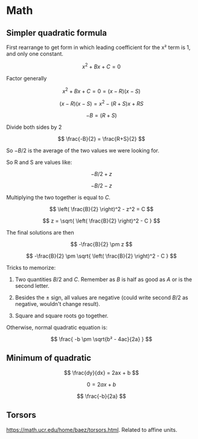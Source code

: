 # Math

## Simpler quadratic formula

First rearrange to get form in which leading coefficient for the x² term
is 1, and only one constant.

$$ x^2 + Bx + C = 0 $$

Factor generally

$$ x^2 + Bx + C = 0 = (x - R)(x - S) $$

$$ (x - R)(x - S) = x^2 - (R + S)x + RS $$

$$ -B = (R + S) $$

Divide both sides by 2

$$ \frac{-B}{2} = \frac{R+S}{2}  $$

So $-B/2$ is the average of the two values we were looking for.

So R and S are values like:

$$ -B / 2 + z $$

$$ -B / 2 - z $$

Multiplying the two together is equal to $C$.

$$ \left( \frac{B}{2} \right)^2 - z^2 = C $$

$$ z = \sqrt{ \left( \frac{B}{2} \right)^2  - C } $$

The final solutions are then

$$ -\frac{B}{2} \pm z  $$

$$ -\frac{B}{2} \pm  \sqrt{ \left( \frac{B}{2} \right)^2 - C  } $$

Tricks to memorize:

1. Two quantities $B/2$ and $C$. Remember as $B$ is half as good as $A$
   or is the second letter.

2. Besides the $\pm$ sign, all values are negative (could write second
   $B/2$ as negative, wouldn't change result).

3. Square and square roots go together.

Otherwise, normal quadratic equation is:

$$
\frac{ -b \pm \sqrt{b² - 4ac}{2a} }
$$

## Minimum of quadratic

$$ \frac{dy}{dx} = 2ax + b $$

$$ 0 = 2ax + b $$

$$ \frac{-b}{2a} $$


## Torsors

<https://math.ucr.edu/home/baez/torsors.html>. Related to affine units.
